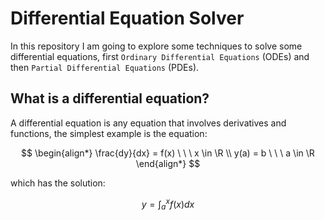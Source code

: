 # Differential Equation Solver

In this repository I am going to explore some techniques to solve some differential equations, first `Ordinary Differential Equations` (ODEs) and then `Partial Differential Equations` (PDEs).

## What is a differential equation?

A differential equation is any equation that involves derivatives and functions, the simplest example is the equation:

$$
\begin{align*}
\frac{dy}{dx} = f(x) \ \ \ x \in \R
\\ y(a) = b \ \ \ a \in \R
\end{align*}
$$

which has the solution:

$$y= \int^{x}_{a}f(x)dx$$
